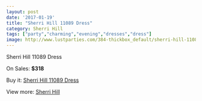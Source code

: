 ```yaml
---
layout: post
date: '2017-01-19'
title: "Sherri Hill 11089 Dress"
category: Sherri Hill
tags: ["party","charming","evening","dresses","dress"]
image: http://www.lustparties.com/384-thickbox_default/sherri-hill-11089-dress.jpg
---
```

Sherri Hill 11089 Dress

On Sales: **$318**
<a href="https://www.lustparties.com/en/sherri-hill/135-sherri-hill-11089-dress.html"><amp-img layout="responsive" width="600" height="600" src="//www.lustparties.com/384-thickbox_default/sherri-hill-11089-dress.jpg" alt="Sherri Hill 11089 Dress 0" /></a>
<a href="https://www.lustparties.com/en/sherri-hill/135-sherri-hill-11089-dress.html"><amp-img layout="responsive" width="600" height="600" src="//www.lustparties.com/385-thickbox_default/sherri-hill-11089-dress.jpg" alt="Sherri Hill 11089 Dress 1" /></a>
<a href="https://www.lustparties.com/en/sherri-hill/135-sherri-hill-11089-dress.html"><amp-img layout="responsive" width="600" height="600" src="//www.lustparties.com/386-thickbox_default/sherri-hill-11089-dress.jpg" alt="Sherri Hill 11089 Dress 2" /></a>

Buy it: [Sherri Hill 11089 Dress](https://www.lustparties.com/en/sherri-hill/135-sherri-hill-11089-dress.html "Sherri Hill 11089 Dress")

View more: [Sherri Hill](https://www.lustparties.com/en/2-sherri-hill "Sherri Hill")